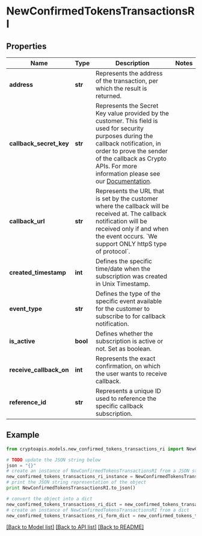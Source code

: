 # NewConfirmedTokensTransactionsRI


## Properties
Name | Type | Description | Notes
------------ | ------------- | ------------- | -------------
**address** | **str** | Represents the address of the transaction, per which the result is returned. | 
**callback_secret_key** | **str** | Represents the Secret Key value provided by the customer. This field is used for security purposes during the callback notification, in order to prove the sender of the callback as Crypto APIs. For more information please see our [Documentation](https://developers.cryptoapis.io/technical-documentation/general-information/callbacks#callback-security). | 
**callback_url** | **str** | Represents the URL that is set by the customer where the callback will be received at. The callback notification will be received only if and when the event occurs. &#x60;We support ONLY httpS type of protocol&#x60;. | 
**created_timestamp** | **int** | Defines the specific time/date when the subscription was created in Unix Timestamp. | 
**event_type** | **str** | Defines the type of the specific event available for the customer to subscribe to for callback notification. | 
**is_active** | **bool** | Defines whether the subscription is active or not. Set as boolean. | 
**receive_callback_on** | **int** | Represents the exact confirmation, on which the user wants to receive callback. | 
**reference_id** | **str** | Represents a unique ID used to reference the specific callback subscription. | 

## Example

```python
from cryptoapis.models.new_confirmed_tokens_transactions_ri import NewConfirmedTokensTransactionsRI

# TODO update the JSON string below
json = "{}"
# create an instance of NewConfirmedTokensTransactionsRI from a JSON string
new_confirmed_tokens_transactions_ri_instance = NewConfirmedTokensTransactionsRI.from_json(json)
# print the JSON string representation of the object
print NewConfirmedTokensTransactionsRI.to_json()

# convert the object into a dict
new_confirmed_tokens_transactions_ri_dict = new_confirmed_tokens_transactions_ri_instance.to_dict()
# create an instance of NewConfirmedTokensTransactionsRI from a dict
new_confirmed_tokens_transactions_ri_form_dict = new_confirmed_tokens_transactions_ri.from_dict(new_confirmed_tokens_transactions_ri_dict)
```
[[Back to Model list]](../README.md#documentation-for-models) [[Back to API list]](../README.md#documentation-for-api-endpoints) [[Back to README]](../README.md)


